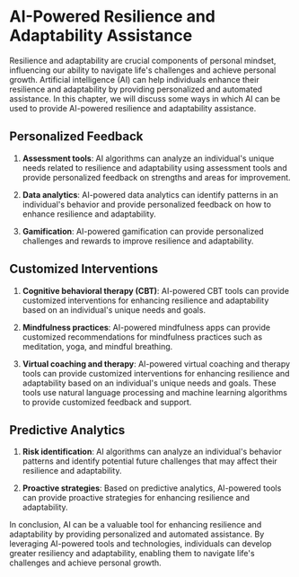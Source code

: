 AI-Powered Resilience and Adaptability Assistance
===========================================================================================================

Resilience and adaptability are crucial components of personal mindset, influencing our ability to navigate life's challenges and achieve personal growth. Artificial intelligence (AI) can help individuals enhance their resilience and adaptability by providing personalized and automated assistance. In this chapter, we will discuss some ways in which AI can be used to provide AI-powered resilience and adaptability assistance.

Personalized Feedback
---------------------

1. **Assessment tools**: AI algorithms can analyze an individual's unique needs related to resilience and adaptability using assessment tools and provide personalized feedback on strengths and areas for improvement.

2. **Data analytics**: AI-powered data analytics can identify patterns in an individual's behavior and provide personalized feedback on how to enhance resilience and adaptability.

3. **Gamification**: AI-powered gamification can provide personalized challenges and rewards to improve resilience and adaptability.

Customized Interventions
------------------------

1. **Cognitive behavioral therapy (CBT)**: AI-powered CBT tools can provide customized interventions for enhancing resilience and adaptability based on an individual's unique needs and goals.

2. **Mindfulness practices**: AI-powered mindfulness apps can provide customized recommendations for mindfulness practices such as meditation, yoga, and mindful breathing.

3. **Virtual coaching and therapy**: AI-powered virtual coaching and therapy tools can provide customized interventions for enhancing resilience and adaptability based on an individual's unique needs and goals. These tools use natural language processing and machine learning algorithms to provide customized feedback and support.

Predictive Analytics
--------------------

1. **Risk identification**: AI algorithms can analyze an individual's behavior patterns and identify potential future challenges that may affect their resilience and adaptability.

2. **Proactive strategies**: Based on predictive analytics, AI-powered tools can provide proactive strategies for enhancing resilience and adaptability.

In conclusion, AI can be a valuable tool for enhancing resilience and adaptability by providing personalized and automated assistance. By leveraging AI-powered tools and technologies, individuals can develop greater resiliency and adaptability, enabling them to navigate life's challenges and achieve personal growth.
